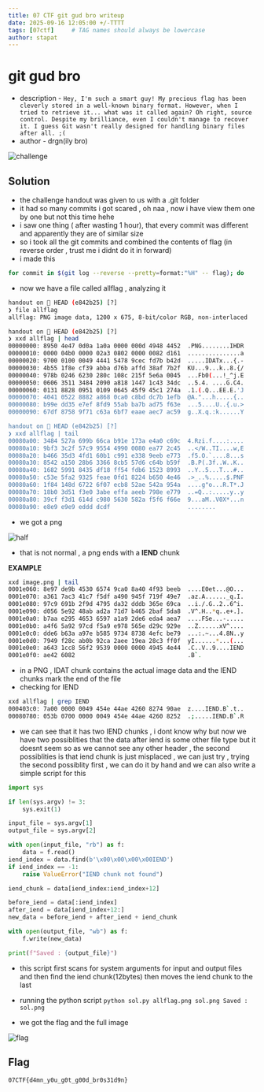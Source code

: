 ```yaml
---
title: 07 CTF git gud bro writeup
date: 2025-09-16 12:05:00 +/-TTTT
tags: [07ctf]     # TAG names should always be lowercase
author: stapat
---
```




# git gud bro

- description -
```Hey, I'm such a smart guy! My precious flag has been cleverly stored in a well-known binary format. However, when I tried to retrieve it... what was it called again? Oh right, source control. Despite my brilliance, even I couldn't manage to recover it. I guess Git wasn't really designed for handling binary files after all. ;(```
- author - drgn(ily bro)

![challenge](https://raw.githubusercontent.com/E-HAX/writeups/main/2025/07ctf/forensics/getgitgoodbro/challenge.png)
## Solution

-  the challenge handout was given to us with a .git folder 
- it had so many commits i got scared , oh naa , now i have view them one by one but not this time hehe
- i saw one thing ( after wasting 1 hour), that every commit was different and apparently they are of similar size 
- so i took all the git commits and combined the contents of flag (in reverse order , trust me i didnt do it in forward)
- i made this 


```bash
for commit in $(git log --reverse --pretty=format:"%H" -- flag); do     git show $commit:flag >> allflag; done
```


- now we have a file called allflag , analyzing it


```bash
handout on  HEAD (e842b25) [?] 
❯ file allflag 
allflag: PNG image data, 1200 x 675, 8-bit/color RGB, non-interlaced

handout on  HEAD (e842b25) [?] 
❯ xxd allflag | head
00000000: 8950 4e47 0d0a 1a0a 0000 000d 4948 4452  .PNG........IHDR
00000010: 0000 04b0 0000 02a3 0802 0000 0082 d161  ...............a
00000020: 9700 0100 0049 4441 5478 9cec fd7b b42d  .....IDATx...{.-
00000030: 4b55 1f8e cf39 abba d76b affd 38af 7b2f  KU...9...k..8.{/
00000040: 978b 0246 6230 280c 108c 215f 5e6a 0045  ...Fb0(...!_^j.E
00000050: 0606 3511 3484 2090 a818 1447 1c43 34dc  ..5.4. ....G.C4.
00000060: 0131 8828 0951 0109 0645 45f9 45c1 274a  .1.(.Q...EE.E.'J
00000070: 4041 0522 8882 a868 0ca0 c8bd dc7b 1efb  @A."...h.....{..
00000080: b99e dd35 e7ef 8fd9 55ab ba7b ad75 f63e  ...5....U..{.u.>
00000090: 67df 8758 9f71 c63a 6bf7 eaae aec7 ac59  g..X.q.:k......Y

handout on  HEAD (e842b25) [?] 
❯ xxd allflag | tail
00080a00: 3484 527a 699b 66ca b91e 173a e4a0 c69c  4.Rzi.f....:....
00080a10: 9bf3 3c2f 57c9 9554 4990 0080 ea77 2c45  ..</W..TI....w,E
00080a20: b466 35d3 4fd1 60b1 c991 e338 9eeb e773  .f5.O.`....8...s
00080a30: 8542 a150 28b6 3366 8cb5 57d6 c64b b59f  .B.P(.3f..W..K..
00080a40: 1682 5991 8435 df18 ff54 fdb6 1523 8993  ..Y..5...T...#..
00080a50: c53e 5fa2 9325 feae 0fd1 8224 b650 4e46  .>_..%.....$.PNF
00080a60: 1f84 148d 6722 6f07 ecb8 52ae 542a 954a  ....g"o...R.T*.J
00080a70: 18b0 3d51 f3e0 3abe effa aeeb 798e e779  ..=Q..:.....y..y
00080a80: 39cf f3d1 614d c980 5630 582a f5f6 f66e  9...aM..V0X*...n
00080a90: e8e9 e9e9 eddd dcdf                      ........
```

- we got a png 


![half](https://raw.githubusercontent.com/E-HAX/writeups/main/2025/07ctf/forensics/getgitgoodbro/half.png)


- that is not normal , a png ends with a **IEND** chunk

**EXAMPLE**


```bash
xxd image.png | tail
0001e060: 8e97 de9b 4530 6574 9ca0 8a40 4f93 beeb  ....E0et...@O...
0001e070: a361 7ac3 41c7 f5df a490 945f 719f 49e7  .az.A......_q.I.
0001e080: 97c9 691b 2f9d 4795 da32 dddb 365e 69ca  ..i./.G..2..6^i.
0001e090: d056 5e92 48ab ad2a 71d7 b465 2baf 5da8  .V^.H..*q..e+.].
0001e0a0: b7aa e295 4653 6597 a1a9 2de6 eda4 aea7  ....FSe...-.....
0001e0b0: a4f6 5a92 97cd f5a9 e978 565e d29c 929e  ..Z......xV^....
0001e0c0: dde6 b63a a97e b585 9734 8738 4efc be79  ...:.~...4.8N..y
0001e0d0: 7949 f28c ab0b 92ca 2aee 19ea 28c3 ff0f  yI......*...(...
0001e0e0: a643 1cc8 56f2 9539 0000 0000 4945 4e44  .C..V..9....IEND
0001e0f0: ae42 6082                                .B`.
```



- in a PNG , IDAT chunk contains the actual image data and the IEND chunks mark the end of the file
-  checking for IEND

```bash
xxd allflag | grep IEND
000403c0: 7a00 0000 0049 454e 44ae 4260 8274 90ae  z....IEND.B`.t..
00080780: 053b 0700 0000 0049 454e 44ae 4260 8252  .;.....IEND.B`.R
```


- we can see that it has two IEND chunks , i dont know why but now we have two possiblities that the data after iend is some other file type but it doesnt seem so as we cannot see any other header , the second possiblities is that iend chunk is just misplaced , we can just try , trying the second possiblity first , we can do it by hand and we can also write a simple script for this

```python
import sys

if len(sys.argv) != 3:
    sys.exit(1)

input_file = sys.argv[1]
output_file = sys.argv[2]

with open(input_file, "rb") as f:
    data = f.read()
iend_index = data.find(b'\x00\x00\x00\x00IEND')
if iend_index == -1:
    raise ValueError("IEND chunk not found")

iend_chunk = data[iend_index:iend_index+12]

before_iend = data[:iend_index]
after_iend = data[iend_index+12:]
new_data = before_iend + after_iend + iend_chunk

with open(output_file, "wb") as f:
    f.write(new_data)

print(f"Saved : {output_file}")
```


- this script first scans for system arguments for input and output files and then find the iend chunk(12bytes) then moves the iend chunk to the last 

- running the python script ```python sol.py allflag.png sol.png
Saved : sol.png```

- we got the flag and the full image 

![flag](https://raw.githubusercontent.com/E-HAX/writeups/main/2025/07ctf/forensics/getgitgoodbro/flag.png)

## Flag

```
07CTF{d4mn_y0u_g0t_g00d_br0s31d9n}
```